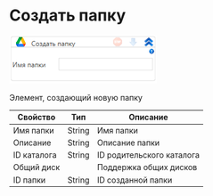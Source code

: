 # Создать папку

![](<../../../../.gitbook/assets/image (594).png>)

Элемент, создающий новую папку

| Свойство    | Тип    | Описание                  |
| ----------- | ------ | ------------------------- |
| Имя папки   | String | Имя папки                 |
| Описание    | String | Описание папки            |
| ID каталога | String | ID родительского каталога |
| Общий диск  |        | Поддержка общих дисков    |
| ID папки    | String | ID созданной папки        |
